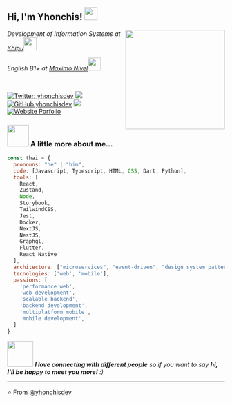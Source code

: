 <h2> Hi, I'm Yhonchis! <img src="https://media.giphy.com/media/WUlplcMpOCEmTGBtBW/giphy.gif" width="30"></h2>
<img align='right' src="https://avatars.githubusercontent.com/u/44553930?v=4" width="230">
<p><em>Development of Information Systems at <a href="https://khipu.edu.pe">Khipu</a><img src="https://media.giphy.com/media/fYSnHlufseco8Fh93Z/giphy.gif" width="30">
</em></p>
<p><em>English B1+ at <a href="https://maximoingles.com/peru/">Maximo Nivel</a><img src="https://media.giphy.com/media/fYSnHlufseco8Fh93Z/giphy.gif" width="30">
</em></p>

<br/>

[![Twitter: yhonchisdev](https://img.shields.io/twitter/follow/yhonchisdev?style=social)](https://x.com/yhonchisdev)
[![](https://img.shields.io/badge/LinkedIn-yhonchisdev-blue)](https://www.linkedin.com/in/yhonchisdev/)
[![GitHub yhonchisdev](https://img.shields.io/github/followers/yhonchisdev?label=follow&style=social)](https://github.com/yhonchisdev)
[![](https://img.shields.io/badge/Gmail-yhon53190gmail.com-red)](mailto:yhon53190@gmail.com)
[![Website Porfolio](https://img.shields.io/badge/-yhonchis.dev-1e2229?style=flat&logo=arc&logoColor=white&link=https://yhonchis.dev)](https://yhonchis.dev)


### <img src="https://media.giphy.com/media/VgCDAzcKvsR6OM0uWg/giphy.gif" width="50"> A little more about me...  

```javascript
const thai = {
  pronouns: "he" | "him",
  code: [Javascript, Typescript, HTML, CSS, Dart, Python],
  tools: [
    React,
    Zustand,
    Node,
    Storybook,
    TailwindCSS,
    Jest,
    Docker,
    NextJS,
    NestJS,
    Graphql,
    Flutter,
    React Native
  ],
  architecture: ["microservices", "event-driven", "design system pattern", 'api rest', 'api graphql'],
  tecnologies: ['web', 'mobile'],
  passions: [
    'performance web',
    'web development',
    'scalable backend',
    'backend development',
    'multiplatform mobile',
    'mobile development',
  ]
}
```

<img src="https://media.giphy.com/media/LnQjpWaON8nhr21vNW/giphy.gif" width="60"> <em><b>I love connecting with different people</b> so if you want to say <b>hi, I'll be happy to meet you more!</b> :)</em>

---

⭐️ From [@yhonchisdev](https://github.com/yhonchisdev)
